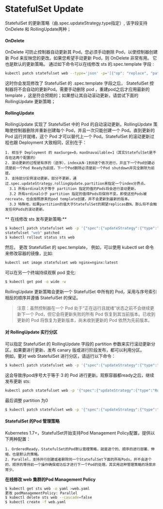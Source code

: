 # StatefulSet Update

StatefulSet 的更新策略（由.spec.updateStrategy.type指定）, 该字段支持OnDelete 和 RollingUpdate两种；

#### OnDelete
OnDelete 可防止控制器自动更新其 Pod。您必须手动删除 Pod，以使控制器创建新 Pod 来反映您的更改。如果您希望手动更新 Pod，则 OnDelete 非常有用。 它也是默认的更新策略。
通过如下命令可以在线修改 sts 的.spec.template 字段 :
```bash
kubectl patch statefulset web --type='json' -p='[{"op": "replace", "path": "/spec/template/spec/containers/0/image", "value":"nginx:1.9"}]'
```
这时你会发现修改了 StatefulSet 的 .spec.template 字段之后， StatefulSet 控制器将不会自动的更新Pod。需要手动删除 pod ，重建pod之后才应用最新的
template ，这是符合预期的；如果想让其自动滚动更新，请尝试下面的 RollingUpdate 更新策略；

#### RollingUpdate
RollingUpdate 实现了 StatefulSet 中的 Pod 的自动滚动更新。RollingUpdate 策略使控制器删除并重新创建每个 Pod，并且一次只能创建一个 Pod。直到更新的 Pod 运行并就绪，这个 Pod 才可以替代上一个 Pod。StatefulSet 的滚动更新过程也跟 Deployment 大致相同，区别在于：
```
1. 相当于 Deployment 的 maxSurge=0，maxUnavailable=1（其实StatefulSet是不存在这两个配置的）
2. 滚动更新的过程是有序的（逆序），index从N-1到0逐个依次进行，并且下一个Pod创建必须是前一个Pod Ready为前提，下一个Pod删除必须是前一个Pod shutdown并完全删除为前提。
3. 支持部分实例滚动更新，部分不更新，通过.spec.updateStrategy.rollingUpdate.partition来指定一个index分界点。
  3.1 所有ordinal大于等于 partition 指定的值的Pods将会进行滚动更新。
  3.2 所有ordinal小于 partition 指定的值得Pods将保持不变。即使这些Pods被recreate，也会按照原来的pod template创建，并不会更新到最新的版本。
  3.3 特殊地，如果partition的值大于StatefulSet的期望replicas数N，那么将不会触发任何Pods的滚动更新。
```
** 在线修改 sts 发布更新策略:**
```bash
$ kubectl patch statefulset web -p '{"spec":{"updateStrategy":{"type":"RollingUpdate"}}}'
statefulset "web" patched
$ kubectl rollout status sts web
```
然后， 更改 StatefulSet 的 spec.template， 例如，可以使用 kubectl set 命令来修改容器的镜像，比如:
```bash
kubectl set image statefulset web nginx=nginx:latest
```
可以在另一个终端持续观察 pod 变化:
```bash
$ kubectl get pod -o wide -w
```
RollingUpdate 更新策略会更新一个 StatefulSet 中所有的 Pod，采用与序号索引相反的顺序并遵循 StatefulSet 的保证。
>注意：虽然控制器在一个 Pod 处于“正在运行且就绪”状态之前不会继续更新下一个 Pod，但它会将更新失败的所有 Pod 恢复到其当前版本。已收到更新的 Pod 将恢复为更新版本，尚未收到更新的 Pod 依然为先前版本。

####  对 RollingUpdate 实行分区
可以指定 StatefulSet 的 RollingUpdate 字段的 partition 参数来实行滚动更新分区。如果要进行更新、发布 canary 版或进行阶段发布，都可以利用分区。  
例如，要对 web StatefulSet 进行分区，请运行以下命令：
```bash
$ kubectl patch statefulset web -p '{"spec":{"updateStrategy":{"type":"RollingUpdate","rollingUpdate":{"partition":3}}}}'
```
这会导致序pod序号大于等于 3 的 Pod 进行更新。观察容器都ready之后，继续发布更新 sts:
```bash
kubectl patch statefulset web -p '{"spec":{"updateStrategy":{"type":"RollingUpdate","rollingUpdate":{"partition":1}}}}'
```
最后调整 partition 为0
```bash
$ kubectl patch statefulset web -p '{"spec":{"updateStrategy":{"type":"RollingUpdate","rollingUpdate":{"partition":0}}}}'
```

#### StatefulSet 的Pod 管理策略
Kubernetes 1.7+，StatefulSet开始支持Pod Management Policy配置，提供以下两种配置：
```
1. OrderedReady，StatefulSet的Pod默认管理策略，就是逐个的、顺序的进行部署、伸缩，也是默认的策略。
2. Parallel，支持并行创建或者删除同一个StatefulSet下面的所有Pods，并不会逐个的、顺序的等待前一个操作确保成功后才进行下一个Pod的处理。其实用这种管理策略的场景非常少。
```
**在线修改 web 集群的Pod Management Policy**  
```bash
$ kubectl get sts web -o yaml >web.yaml
更改 podManagementPolicy: Parallel
$ kubectl delete sts web --cascade=false
$ kubectl create -f web.yaml
```
